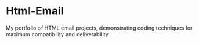 # Html-Email
My portfolio of HTML email projects, demonstrating coding techniques for maximum compatibility and deliverability.
